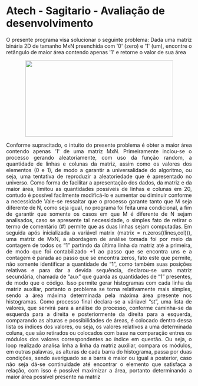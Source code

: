# **Atech - Sagitario - Avaliação de desenvolvimento**

<p align="justify"> O presente programa visa solucionar o seguinte problema: Dada uma matriz binária 2D de tamanho MxN preenchida com '0' (zero) e '1' (um), encontre o retângulo de maior área contendo apenas '1' e retorne o valor de sua área </p>

<p align="center">
  <img width="401" height="207" src="https://i.imgur.com/sRybxrW.png">
</p>

<p align="justify"> Conforme supracitado, o intuito do presente problema é obter a maior área contendo apenas '1' de uma matriz MxN. Primeiramente inciou-se o processo gerando aleatoriamente, com uso da função random, a quantidade de linhas e colunas da matriz, assim como os valores dos elementos (0 e 1), de modo a garantir a universalidade do algoritmo, ou seja, uma tentativa de reproduzir a aleatoriedade que é apresentado no universo. Como forma de facilitar a apresentação dos dados, da matriz e da maior área, limitou as quantidades possíveis de linhas e colunas em 20, contudo é possível facilmente modificá-lo e aumentar ou diminuir conforme a necessidade
Vale-se ressaltar que o processo garante tanto que M seja diferente de N, como seja igual, no programa foi feita uma condicional, a fim de garantir que somente os casos em que M é diferente de N sejam analisados, caso se apresente tal necessidade, o simples fato de retirar o termo de comentário (#) permite que as duas linhas sejam computadas.
Em seguida após inicializada a variável matrix (matrix = n.zeros((lines,col))), uma matriz de MxN, a abordagem de análise tomada foi por meio da contagem de todos os “1” partindo da última linha da matriz até a primeira, de modo que foi contabilizado +1 ao passo que se encontra uns e a contagem é parada ao passo que se encontra zeros, fato este que permite, não somente identificar a quantidade de “1”, como também suas posições relativas e para dar a devida sequência, declarou-se uma matriz secundária, chamada de “aux” que guarda as quantidades de “1” presentes, de modo que o código. Isso permite gerar histogramas com cada linha da matriz auxiliar, portanto o problema se torna relativamente mais simples, sendo a área máxima determinada pela máxima área presente nos histogramas.
Como processo final declara-se a váriavel “st”, uma lista de valores, que servirá para a análise do processo, conforme caminha-se da esquerda para a direita e posteriormente da direita para a esquerda, comparando as alturas e possibilidades de áreas, é colocado dentro dessa lista os índices dos valores, ou seja, os valores relativos a uma determinada coluna, que são retirados ou colocados com base na comparação entres os módulos dos valores correspondentes ao índice em questão. Ou seja, o loop realizado analisa linha a linha da matriz auxiliar, compara os módulos, em outras palavras, as alturas de cada barra do histograma, passa por duas condições, sendo averiguado se a barra é maior ou igual a posterior, caso não seja dá-se continuidade até encontrar o elemento que satisfaça a relação, com isso é possível maximizar a área, portanto determinando a maior área possível presente na matriz</p>

